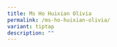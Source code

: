 ```yaml
---
title: Ms Ho Huixian Olivia
permalink: /ms-ho-huixian-olivia/
variant: tiptap
description: ""
---
```

